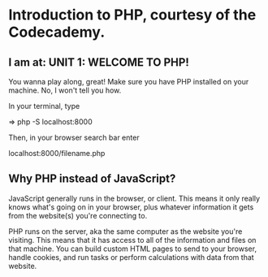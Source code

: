 # Introduction to PHP, courtesy of the Codecademy.

## I am at: UNIT 1: WELCOME TO PHP!

You wanna play along, great! Make sure you have PHP installed on your machine. No, I won't tell you how.

In your terminal, type

=> php -S localhost:8000

Then, in your browser search bar enter

localhost:8000/filename.php

## Why PHP instead of JavaScript?

JavaScript generally runs in the browser, or client. This means it only really knows what's going on in your browser, plus whatever information it gets from the website(s) you're connecting to.

PHP runs on the server, aka the same computer as the website you're visiting. This means that it has access to all of the information and files on that machine. You can build custom HTML pages to send to your browser, handle cookies, and run tasks or perform calculations with data from that website.

